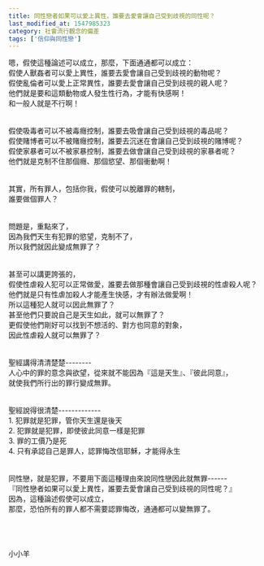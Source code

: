 ```yaml
---
title: 同性戀者如果可以愛上異性，誰要去愛會讓自己受到歧視的同性呢？
last_modified_at: 1547985323
category: 社會流行觀念的偏差
tags: ['信仰與同性戀']
---
```


嗯，假使這種論述可以成立，那麼，下面通通都可以成立：<br><!--more-->假使人獸姦者可以愛上異性，誰要去愛會讓自己受到歧視的動物呢？<br>假使亂倫者可以愛上正常異性，誰要去愛會讓自己受到歧視的親人呢？<br>他們就是要和這類動物或人發生性行為，才能有快感啊！<br>和一般人就是不行啊！<br><br><br>假使吸毒者可以不被毒癮控制，誰要去吸會讓自己受到歧視的毒品呢？<br>假使賭博者可以不被賭癮控制，誰要去沉迷在會讓自己受到歧視的賭博呢？<br>假使家暴者可以不被家暴控制，誰要去做會讓自己受到歧視的家暴者呢？<br>他們就是克制不住那個癮、那個慾望、那個衝動啊！<br><br><br>其實，所有罪人，包括你我，假使可以脫離罪的轄制，<br>誰要做個罪人？<br><br><br>問題是，重點來了，<br>因為我們天生有犯罪的慾望，克制不了，<br>所以我們就因此變成無罪了？<br><br><br>甚至可以講更誇張的，<br>假使性虐殺人犯可以正常做愛，誰要去做那種會讓自己受到歧視的性虐殺人呢？<br>他們就是只有性虐加殺人才能產生快感，才有辦法做愛啊！<br>所以這種犯人就可以因此無罪了？<br>甚至他們只要說自己是天生如此，就可以無罪了？<br>更假使他們剛好可以找到不想活的、對方也同意的對象，<br>因此性虐殺人就可以無罪了？<br><br><br>聖經講得清清楚楚--------<br>人心中的罪的意念與欲望，從來就不能因為『這是天生』、『彼此同意』，<br>就使我們所行出的罪行變成無罪。<br><br><br>聖經說得很清楚-------------<br>1.	犯罪就是犯罪，管你天生還是後天<br>2.	犯罪就是犯罪，即使彼此同意一樣是犯罪<br>3.	罪的工價乃是死<br>4.	只有承認自己是罪人，認罪悔改信耶穌，才能得永生<br><br><br>同性戀，就是犯罪，不要用下面這種理由來說同性戀因此就無罪------<br>『同性戀者如果可以愛上異性，誰要去愛會讓自己受到歧視的同性呢？』<br>因為，這種論述假使可以成立，<br>那麼，恐怕所有的罪人都不需要認罪悔改，通通都可以變無罪了。<br><br><br><br><br>小小羊<br><br><br><br>


